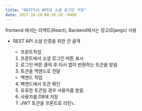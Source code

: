 ```yaml
---
title: "RESTful API로 소셜 로그인 구현"
date: 2017-10-20 08:26:28 -0400
---
```


frontend 에서는 리액트(React), Backend에서는 장고(Django) 사용

- REST API 소셜 인증을 위한 큰 골격
  * 프론트작업
   1. 프론트에서 소셜 로그인 버튼 표시
   2. 로그인 버튼 클릭 후 타사 앱이 반환하는 토큰을 받음
   3. 토큰을 백엔드로 전달
  * 백엔드 작업
  
   4. 벡엔드에서 토큰 확인
   5. 유효한 토큰일 경우 사용자를 받음
   6. 사용자를 DB에 저장
   7. JWT 토큰을 프론트로 리턴ㄴ
